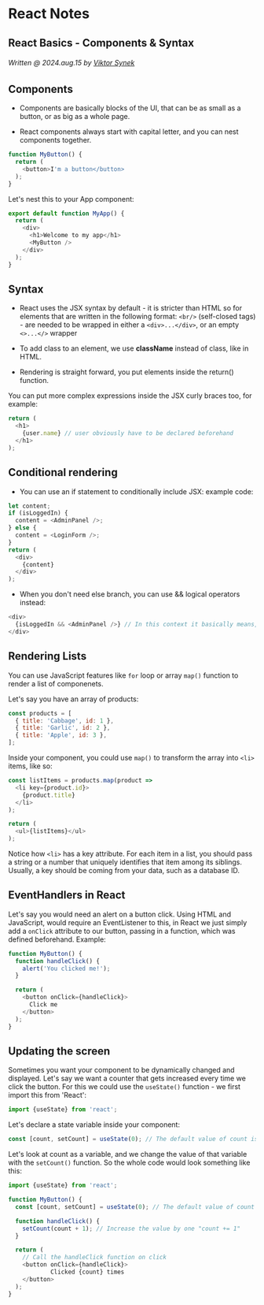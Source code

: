 # React Notes 
## React Basics - Components & Syntax
###### Written @ 2024.aug.15 by [Viktor Synek](https://github.com/viktorsynek)


## Components

- Components are basically blocks of the UI, that can be as small as a button, or as big as a whole page.

- React components always start with capital letter, and you can nest components together.

```javascript
function MyButton() {
  return (
    <button>I'm a button</button>
  );
}
```

Let's nest this to your App component:

```javascript
export default function MyApp() {
  return (
    <div>
      <h1>Welcome to my app</h1>
      <MyButton />
    </div>
  );
}
```

## Syntax

- React uses the JSX syntax by default - it is stricter than HTML so for elements that are written in the following format: ``<br/>`` (self-closed tags) - are needed to be wrapped in either a ``<div>...</div>``, or an empty ``<>...</>`` wrapper

- To add class to an element, we use **className** instead of class, like in HTML.

- Rendering is straight forward, you put elements inside the return() function.

You can put more complex expressions inside the JSX curly braces too, for example:


```javascript
return (
  <h1>
    {user.name} // user obviously have to be declared beforehand 
  </h1>
);
```

## Conditional rendering

- You can use an if statement to conditionally include JSX: example code:

```javascript
let content;
if (isLoggedIn) {
  content = <AdminPanel />;
} else {
  content = <LoginForm />;
}
return (
  <div>
    {content}
  </div>
);
```

- When you don't need else branch, you can use && logical operators instead:

```javascript
<div>
  {isLoggedIn && <AdminPanel />} // In this context it basically means, if isLoggedIn true, then render AdminPanel.
</div>
```

## Rendering Lists

You can use JavaScript features like ``for`` loop or array ``map()`` function to render a list of componenets.

Let's say you have an array of products:

```javascript
const products = [
  { title: 'Cabbage', id: 1 },
  { title: 'Garlic', id: 2 },
  { title: 'Apple', id: 3 },
];
```

Inside your component, you could use ``map()`` to transform the array into ``<li>`` items, like so:

```javascript
const listItems = products.map(product =>
  <li key={product.id}>
    {product.title}
  </li>
);

return (
  <ul>{listItems}</ul>
);
```

Notice how ``<li>`` has a key attribute. For each item in a list, you should pass a string or a number that uniquely identifies that item among its siblings. Usually, a key should be coming from your data, such as a database ID.


## EventHandlers in React

Let's say you would need an alert on a button click. Using HTML and JavaScript, would require an EventListener to this, in React we just simply add a ``onClick`` attribute to our button, passing in a function, which was defined beforehand. Example:

```javascript
function MyButton() {
  function handleClick() {
    alert('You clicked me!');
  }

  return (
    <button onClick={handleClick}>
      Click me
    </button>
  );
}
```

## Updating the screen

Sometimes you want your component to be dynamically changed and displayed. Let's say we want a counter that gets increased every time we click the button. For this we could use the ``useState()`` function - we first import this from 'React':

```javascript
import {useState} from 'react';
```

Let's declare a state variable inside your component:

```javascript
const [count, setCount] = useState(0); // The default value of count is 0
```

Let's look at count as a variable, and we change the value of that variable with the ``setCount()`` function. So the whole code would look something like this:

```javascript
import {useState} from 'react';

function MyButton() {
  const [count, setCount] = useState(0); // The default value of count is 0

  function handleClick() {
    setCount(count + 1); // Increase the value by one "count += 1"
  }

  return (
    // Call the handleClick function on click
    <button onClick={handleClick}> 
            Clicked {count} times
    </button>
  );
}
```
